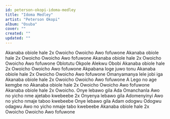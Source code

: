 ```yaml
---
id: peterson-okopi-idoma-medley
title: "Idoma Medley"
artist: "Peterson Okopi"
album: "Osuba"
cover: ""
created: ""
updated: ""
---
```


Akanaba obiole hale 2x
Owoicho Owoicho
Awo fofuwone
Akanaba obiole hale 2x
Owoicho Owoicho
Awo fofuwone
Akanaba obiole hale 2x
Owoicho Owoicho
Awo fofuwone
Oblotutu Okpole Alekwu Obobi
Akanaba obiole hale 2x
Owoicho Owoicho
Awo fofuwone
Akpabana loge juwo tonu
Akanaba obiole hale 2x
Owoicho Owoicho
Awo fofuwone
Omanyamanya lele jobi iga
Akanaba obiole hale 2x
Owoicho Owoicho
Awo fofuwone
A Lego no age kemgbe no
Akanaba obiole hale 2x
Owoicho Owoicho
Awo fofuwone
Akanaba obiole hale 2x
Owoicho.
Onye lebawo gila Ada Omanchanla
Awo no yicho nme ajetabo kwebeebe 2x
Onyenya lebawo gila  Adomenyinyi
Awo no yicho nmaje taboo kwebeebe
Onye lebawo gila Adam odogwu
Odogwu odagwu
Awo no yicho nmaje tabo kwebeebe
Akanaba obiole hale 2x
Owoicho Owoicho
Awo fofuwone